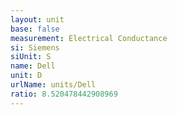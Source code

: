 ```yaml
---
layout: unit
base: false
measurement: Electrical Conductance
si: Siemens
siUnit: S
name: Dell
unit: D
urlName: units/Dell
ratio: 8.520478442908969
---
```

